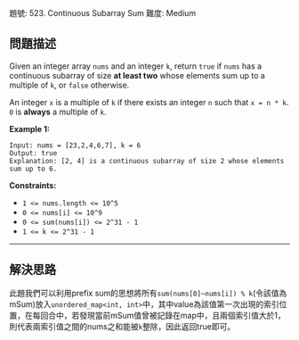 題號: 523. Continuous Subarray Sum
難度: Medium

## 問題描述

Given an integer array `nums` and an integer `k`, return `true` if `nums` has a continuous subarray of size **at least two** whose elements sum up to a multiple of `k`, or `false` otherwise.

An integer `x` is a multiple of `k` if there exists an integer `n` such that `x = n * k`. `0` is **always** a multiple of `k`.

**Example 1:**
```
Input: nums = [23,2,4,6,7], k = 6
Output: true
Explanation: [2, 4] is a continuous subarray of size 2 whose elements sum up to 6.
```

**Constraints:**

- `1 <= nums.length <= 10^5`
- `0 <= nums[i] <= 10^9`
- `0 <= sum(nums[i]) <= 2^31 - 1`
- `1 <= k <= 2^31 - 1`

---
## 解決思路

此題我們可以利用prefix sum的思想將所有`sum(nums[0]~nums[i]) % k`(令該值為mSum)放入`unordered_map<int, int>`中，其中value為該值第一次出現的索引位置，在每回合中，若發現當前mSum值曾被記錄在map中，且兩個索引值大於1，則代表兩索引值之間的nums之和能被`k`整除，因此返回true即可。